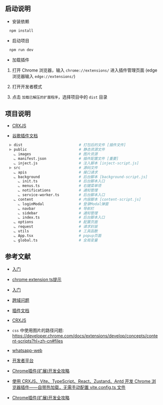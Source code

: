## 启动说明

  + 安装依赖

  ```bash
    npm install
  ```

  + 启动项目

  ```bash
    npm run dev
  ```

  + 加载插件

  1. 打开 Chrome 浏览器，输入 `chrome://extensions/` 进入插件管理页面 (edge 浏览器输入 `edge://extensions/`)

  2. 打开开发者模式

  3. 点击 `加载已解压的扩展程序`，选择项目中的 `dist` 目录

## 项目说明

  + [CRXJS](https://crxjs.dev/vite-plugin)

  + [谷歌插件文档](https://developer.chrome.com/docs/extensions/get-started/tutorial/hello-world?hl=zh-cn)

```sh
  ⊢ dist                          # 打包后的文件 [插件文件]
  ⊢ public                        # 静态资源文件
    ⨽ images                      # 图片资源
    ⨽ manifest.json               # 插件配置文件 [重要]
    ⨽ inject.js                   # 注入脚本 [inject-script.js]
  ⊢ src                           # 源码文件
    ⨽ apis                        # 接口请求
    ⨽ background                  # 后台脚本 [background-script.js]
      ⨽ init.ts                   # 后台脚本入口
      ⨽ menus.ts                  # 右键菜单项
      ⨽ notifications             # 通知管理
      ⨽ service-worker.ts         # 后台脚本入口
    ⨽ content                     # 内容脚本 [content-script.js]
      ⨽ loginModal                # 登录Modal弹窗
      ⨽ navbar                    # 导航栏
      ⨽ sidebar                   # 通知管理
      ⨽ index.ts                  # 后台脚本入口
    ⨽ options                     # 配置页面 
    ⨽ request                     # 请求封装
    ⨽ utils                       # 工具函数
    ⨽ App.tsx                     # popup页面
    ⨽ global.ts                   # 全局变量
```

## 参考文献

  + [入门](https://juejin.cn/post/7035782439590952968)

  + [chrome extension ts提示](https://www.cnblogs.com/cc11001100/p/12350611.html)

  + [入门](https://zhuanlan.zhihu.com/p/678535335)

  + [跨域问题](https://juejin.cn/post/7071594888839561253)

  + [插件文档](https://developer.chrome.com/docs/extensions/get-started/tutorial/hello-world?hl=zh-cn)

  + [CRXJS](https://crxjs.dev/vite-plugin)

  + `css` 中使用图片的路径问题: https://developer.chrome.com/docs/extensions/develop/concepts/content-scripts?hl=zh-cn#files

  + [whatsapp-web](https://wwebjs.dev/)

  + [开发者平台](https://business.whatsapp.com/developers/developer-hub)

  + [Chrome插件(扩展)开发全攻略](https://www.bookstack.cn/read/chrome-plugin-develop/spilt.1.8bdb1aac68bbdc44.md)

  + [使用 CRXJS、Vite、TypeScript、React、Zustand、Antd 开发 Chrome 浏览器插件——自带热加载，无需手动配置 vite.config.ts 文件](https://blog.csdn.net/guoqiankunmiss/article/details/137007691)

  + [Chrome插件(扩展)开发全攻略](https://www.cnblogs.com/liuxianan/p/chrome-plugin-develop.html)